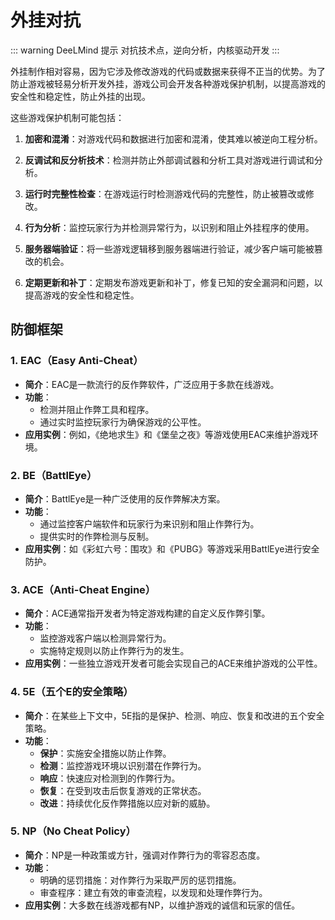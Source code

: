 # 外挂对抗

::: warning DeeLMind 提示
对抗技术点，逆向分析，内核驱动开发
:::

外挂制作相对容易，因为它涉及修改游戏的代码或数据来获得不正当的优势。为了防止游戏被轻易分析开发外挂，游戏公司会开发各种游戏保护机制，以提高游戏的安全性和稳定性，防止外挂的出现。

<DocsAD/>

这些游戏保护机制可能包括：

1. **加密和混淆**：对游戏代码和数据进行加密和混淆，使其难以被逆向工程分析。

2. **反调试和反分析技术**：检测并防止外部调试器和分析工具对游戏进行调试和分析。

3. **运行时完整性检查**：在游戏运行时检测游戏代码的完整性，防止被篡改或修改。

4. **行为分析**：监控玩家行为并检测异常行为，以识别和阻止外挂程序的使用。

5. **服务器端验证**：将一些游戏逻辑移到服务器端进行验证，减少客户端可能被篡改的机会。

6. **定期更新和补丁**：定期发布游戏更新和补丁，修复已知的安全漏洞和问题，以提高游戏的安全性和稳定性。


## 防御框架

### 1. EAC（Easy Anti-Cheat）
- **简介**：EAC是一款流行的反作弊软件，广泛应用于多款在线游戏。
- **功能**：
  - 检测并阻止作弊工具和程序。
  - 通过实时监控玩家行为确保游戏的公平性。
- **应用实例**：例如，《绝地求生》和《堡垒之夜》等游戏使用EAC来维护游戏环境。

### 2. BE（BattlEye）
- **简介**：BattlEye是一种广泛使用的反作弊解决方案。
- **功能**：
  - 通过监控客户端软件和玩家行为来识别和阻止作弊行为。
  - 提供实时的作弊检测与反制。
- **应用实例**：如《彩虹六号：围攻》和《PUBG》等游戏采用BattlEye进行安全防护。

### 3. ACE（Anti-Cheat Engine）
- **简介**：ACE通常指开发者为特定游戏构建的自定义反作弊引擎。
- **功能**：
  - 监控游戏客户端以检测异常行为。
  - 实施特定规则以防止作弊行为的发生。
- **应用实例**：一些独立游戏开发者可能会实现自己的ACE来维护游戏的公平性。

### 4. 5E（五个E的安全策略）
- **简介**：在某些上下文中，5E指的是保护、检测、响应、恢复和改进的五个安全策略。
- **功能**：
  - **保护**：实施安全措施以防止作弊。
  - **检测**：监控游戏环境以识别潜在作弊行为。
  - **响应**：快速应对检测到的作弊行为。
  - **恢复**：在受到攻击后恢复游戏的正常状态。
  - **改进**：持续优化反作弊措施以应对新的威胁。

### 5. NP（No Cheat Policy）
- **简介**：NP是一种政策或方针，强调对作弊行为的零容忍态度。
- **功能**：
  - 明确的惩罚措施：对作弊行为采取严厉的惩罚措施。
  - 审查程序：建立有效的审查流程，以发现和处理作弊行为。
- **应用实例**：大多数在线游戏都有NP，以维护游戏的诚信和玩家的信任。